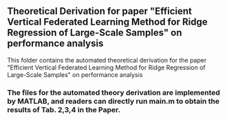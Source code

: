 
## Theoretical Derivation for paper "Efficient Vertical Federated Learning Method for Ridge Regression of Large-Scale Samples" on performance analysis

This folder contains the automated theoretical derivation for the paper "Efficient Vertical Federated Learning Method for Ridge Regression of Large-Scale Samples" on performance analysis

### The files for the automated theory derivation are implemented by MATLAB, and readers can directly run main.m to obtain the results of Tab. 2,3,4 in the Paper.
